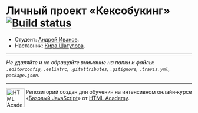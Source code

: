 # Личный проект «Кексобукинг» [![Build status][travis-image]][travis-url]

* Студент: [Андрей Иванов](https://up.htmlacademy.ru/javascript/9/user/272803).
* Наставник: [Кира Шатулова](https://htmlacademy.ru/profile/kirashatulova).

---

_Не удаляйте и не обращайте внимание на папки и файлы:_<br>
_`.editorconfig`, `.eslintrc`, `.gitattributes`, `.gitignore`, `.travis.yml`, `package.json`._

---

<a href="https://htmlacademy.ru/intensive/javascript"><img align="left" width="50" height="50" title="HTML Academy" src="https://up.htmlacademy.ru/static/img/intensive/javascript/logo-for-github.svg"></a>

Репозиторий создан для обучения на интенсивном онлайн‑курсе «[Базовый JavaScript](https://htmlacademy.ru/intensive/javascript)» от [HTML Academy](https://htmlacademy.ru).

[travis-image]: https://travis-ci.org/htmlacademy-javascript/272803-keksobooking.svg?branch=master
[travis-url]: https://travis-ci.org/htmlacademy-javascript/272803-keksobooking
